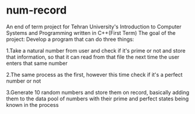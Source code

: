 # num-record
An end of term project for Tehran University's Introduction to Computer Systems and Programming written in C++(First Term)
The goal of the project:
Develop a program that can do three things:

1.Take a natural number from user and check if it's prime or not and store that information, so that it can read from that file the next time the user enters that same number

2.The same process as the first, however this time check if it's a perfect number or not

3.Generate 10 random numbers and store them on record, basically adding them to the data pool of numbers with their prime and perfect states being known in the process





